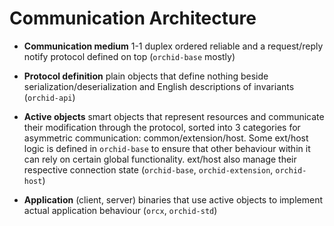 # Communication Architecture

- **Communication medium** 1-1 duplex ordered reliable and a request/reply notify protocol defined on top (`orchid-base` mostly)

- **Protocol definition** plain objects that define nothing beside serialization/deserialization and English descriptions of invariants (`orchid-api`)

- **Active objects** smart objects that represent resources and communicate their modification through the protocol, sorted into 3 categories for asymmetric communication: common/extension/host. Some ext/host logic is defined in `orchid-base` to ensure that other behaviour within it can rely on certain global functionality. ext/host also manage their respective connection state (`orchid-base`, `orchid-extension`, `orchid-host`)

- **Application** (client, server) binaries that use active objects to implement actual application behaviour (`orcx`, `orchid-std`)

